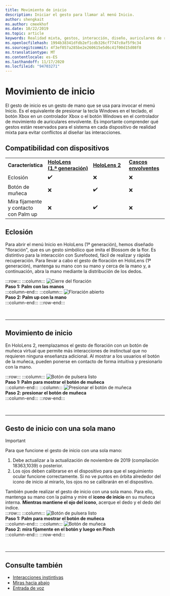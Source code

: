 ```yaml
---
title: Movimiento de inicio
description: Iniciar el gesto para llamar al menú Inicio.
author: shengkait
ms.author: cmeekhof
ms.date: 10/22/2019
ms.topic: article
keywords: Realidad mixta, gestos, interacción, diseño, auriculares de realidad mixta, auriculares de realidad mixta de Windows, auriculares de realidad virtual, HoloLens, MRTK, kit de herramientas de realidad mixta, floración
ms.openlocfilehash: 1994b38341dfdb2ef1cdb326cf7747c0af5f9c34
ms.sourcegitcommit: 4f3ef057a285be2e260615e5d6c41f00d15d08f8
ms.translationtype: MT
ms.contentlocale: es-ES
ms.lasthandoff: 11/17/2020
ms.locfileid: "94703271"
---
```

# <a name="start-gesture"></a>Movimiento de inicio

El gesto de inicio es un gesto de mano que se usa para invocar el menú Inicio. Es el equivalente de presionar la tecla Windows en el teclado, el botón Xbox en un controlador Xbox o el botón Windows en el controlador de movimiento de auriculares envolvente. Es importante comprender qué gestos están reservados para el sistema en cada dispositivo de realidad mixta para evitar conflictos al diseñar las interacciones.

## <a name="device-support"></a>Compatibilidad con dispositivos

<table>
    <colgroup>
    <col width="25%" />
    <col width="25%" />
    <col width="25%" />
    <col width="25%" />
    </colgroup>
    <tr>
        <td><strong>Característica</strong></td>
        <td><a href="../hololens-hardware-details.md"><strong>HoloLens (1.ª generación)</strong></a></td>
        <td><a href="https://docs.microsoft.com/hololens/hololens2-hardware"><strong>HoloLens 2</strong></td>
        <td><a href="../discover/immersive-headset-hardware-details.md"><strong>Cascos envolventes</strong></a></td>
    </tr>
     <tr>
        <td>Eclosión</td>
        <td>✔️</td>
        <td>❌</td>
        <td>❌</td>
    </tr>
     <tr>
        <td>Botón de muñeca</td>
        <td>❌</td>
        <td>✔️</td>
        <td>❌</td>
    </tr>
    <tr>
        <td>Mira fijamente y contacto con Palm up</td>
        <td>❌</td>
        <td>✔️</td>
        <td>❌</td>
    </tr>
</table>

## <a name="bloom"></a>Eclosión
Para abrir el menú Inicio en HoloLens (1ª generación), hemos diseñado "floración", que es un gesto simbólico que imita el Blossom de la flor. Es distintivo para la interacción con Surefooted, fácil de realizar y rápida recuperación. Para llevar a cabo el gesto de floración en HoloLens (1ª generación), mantenga su mano con su mano y cerca de la mano y, a continuación, abra la mano mediante la distribución de los dedos.

:::row:::
    :::column:::
        ![Cierre del floración](images/bloom-close.png)<br>
        **Paso 1: Palm con las manos**<br>
    :::column-end:::
    :::column:::
        ![Floración abierto](images/bloom-open.png)<br>
        **Paso 2: Palm up con la mano**<br>
    :::column-end:::
:::row-end:::

<br>

---

## <a name="start-gesture"></a>Movimiento de inicio
En HoloLens 2, reemplazamos el gesto de floración con un botón de muñeca virtual que permite más interacciones de instinctual que no requieren ninguna enseñanza adicional. Al mostrar a los usuarios el botón de la muñeca, pueden ponerse en contacto de forma intuitiva y presionarlo con la mano.

:::row:::
    :::column:::
        ![Botón de pulsera listo](images/wrist-button-ready.png)<br>
        **Paso 1: Palm para mostrar el botón de muñeca**<br>
    :::column-end:::
    :::column:::
        ![Presionar el botón de muñeca](images/wrist-button-press.png)<br>
        **Paso 2: presionar el botón de muñeca**<br>
    :::column-end:::
:::row-end:::

<br>

---


## <a name="one-handed-start-gesture"></a>Gesto de inicio con una sola mano

> [!IMPORTANT]
> Para que funcione el gesto de inicio con una sola mano:
>
> 1. Debe actualizar a la actualización de noviembre de 2019 (compilación 18363,1039) o posterior.
> 1. Los ojos deben calibrarse en el dispositivo para que el seguimiento ocular funcione correctamente. Si no ve puntos en órbita alrededor del icono de inicio al mirarlo, los ojos no se calibrarán en el dispositivo.

También puede realizar el gesto de inicio con una sola mano. Para ello, mantenga su mano con la palma y mire el **icono de inicio** en su muñeca interna. **Mientras mantiene el ojo del icono**, acerque el dedo y el dedo del índice.<br>
:::row:::
    :::column:::
        ![Botón de pulsera listo](images/wrist-button-ready.png)<br>
        **Paso 1: Palm para mostrar el botón de muñeca**<br>
    :::column-end:::
    :::column:::
        ![Botón de muñeca](images/wrist-button-pinch.png)<br>
        **Paso 2: mira fijamente en el botón y luego en Pinch**<br>
    :::column-end:::
:::row-end:::

<br>

---

## <a name="see-also"></a>Consulte también

* [Interacciones instintivas](interaction-fundamentals.md)
* [Miras hacia abajo](eye-tracking.md)
* [Entrada de voz](voice-input.md)
